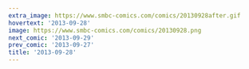 ```yaml
---
extra_image: https://www.smbc-comics.com/comics/20130928after.gif
hovertext: '2013-09-28'
image: https://www.smbc-comics.com/comics/20130928.png
next_comic: '2013-09-29'
prev_comic: '2013-09-27'
title: '2013-09-28'
---
```


